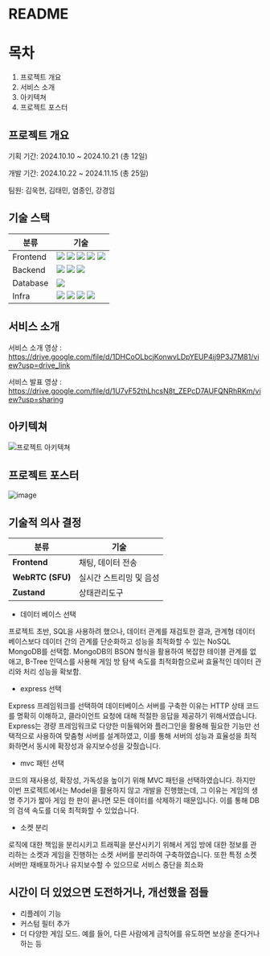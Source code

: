 # README


# 목차
1. 프로젝트 개요
2. 서비스 소개
3. 아키텍쳐
4. 프로젝트 포스터

## 프로젝트 개요
기획 기간: 2024.10.10 ~ 2024.10.21 (총 12일)

개발 기간: 2024.10.22 ~ 2024.11.15 (총 25일)

팀원: 김욱현, 김태민, 염종인, 강경임

## 기술 스택
| 분류 | 기술 |
|---|---|
|Frontend|<img src="https://img.shields.io/badge/javascript-F7DF1E?style=for-the-badge&logo=javascript&logoColor=black"> <img src="https://img.shields.io/badge/react-61DAFB?style=for-the-badge&logo=react&logoColor=black"> <img src="https://img.shields.io/badge/socket.io-010101?style=for-the-badge&logo=socket.io&logoColor=white"> <img src="https://img.shields.io/badge/zustand-orange?style=for-the-badge&logo=zustand&logoColor=white"> <img src="https://img.shields.io/badge/WebRTC-333333?style=for-the-badge&logo=WebRTC&logoColor=white">|
|Backend|<img src="https://img.shields.io/badge/socket.io-010101?style=for-the-badge&logo=socket.io&logoColor=white"> <img src="https://img.shields.io/badge/node.js-339933?style=for-the-badge&logo=Node.js&logoColor=white"> <img src="https://img.shields.io/badge/express.js-000000?style=for-the-badge&logo=javascript&logoColor=yellow">|
|Database|<img src="https://img.shields.io/badge/mongoDB-47A248?style=for-the-badge&logo=MongoDB&logoColor=white">|
|Infra|<img src="https://img.shields.io/badge/AmazonEC2-FF9900?style=for-the-badge&logo=AmazonEC2&logoColor=white"> <img src="https://img.shields.io/badge/MediaPipe-0097A7?style=for-the-badge&logo=MediaPipe&logoColor=white"> <img src="https://img.shields.io/badge/TensorFlow-FF6F00?style=for-the-badge&logo=TensorFlow&logoColor=white"> <img src="https://img.shields.io/badge/WebSpeechAPI-409EBB?style=for-the-badge&logo=WebSpeechAPI&logoColor=white">|


## 서비스 소개
서비스 소개 영상 : https://drive.google.com/file/d/1DHCoOLbcjKonwvLDpYEUP4ij9P3J7M81/view?usp=drive_link

서비스 발표 영상 : https://drive.google.com/file/d/1U7vF52thLhcsN8t_ZEPcD7AUFQNRhRKm/view?usp=sharing

## 아키텍쳐
![프로젝트 아키텍쳐](https://github.com/user-attachments/assets/37e6325b-fc17-4ae1-973f-d123704ba065)

## 프로젝트 포스터
![image](https://github.com/user-attachments/assets/44ef48aa-4ba3-4de5-ab4d-ddc658f9e3f1)


## 기술적 의사 결정
|분류|기술|
|---|---|
|**Frontend**|채팅, 데이터 전송|Polling / Long Polling / Web Socket|WebSocket 사용 결정|
|**WebRTC (SFU)**|실시간 스트리밍 및 음성|HLS / Mesh / SFU / MCU|WebRTC (SFU) 사용 결정|
|**Zustand**|상태관리도구|redux,zustand|zustand 사용 결정|

- 데이터 베이스 선택

프로젝트 초반, SQL을 사용하려 했으나, 데이터 관계를 재검토한 결과, 관계형 데이터베이스보다 데이터 간의 관계를 단순화하고 성능을 최적화할 수 있는 NoSQL MongoDB를 선택함. MongoDB의 BSON 형식을 활용하여 복잡한 테이블 관계를 없애고, B-Tree 인덱스를 사용해 게임 방 탐색 속도를 최적화함으로써 효율적인 데이터 관리와 처리 성능을 확보함.

- express 선택

Express 프레임워크를 선택하여 데이터베이스 서버를 구축한 이유는 HTTP 상태 코드를 명확히 이해하고, 클라이언트 요청에 대해 적절한 응답을 제공하기 위해서였습니다. 
Express는 경량 프레임워크로 다양한 미들웨어와 플러그인을 활용해 필요한 기능만 선택적으로 사용하여 맞춤형 서버를 설계하였고, 이를 통해 서버의 성능과 효율성을 최적화하면서 동시에 확장성과 유지보수성을 갖췄습니다.

- mvc 패턴 선택
  
코드의 재사용성, 확장성, 가독성을 높이기 위해 MVC 패턴을 선택하였습니다. 하지만 이번 프로젝트에서는 Model을 활용하지 않고 개발을 진행했는데, 그 이유는 게임의 생명 주기가 짧아 게임 한 판이 끝나면 모든 데이터를 삭제하기 때문입니다. 이를 통해 DB의 검색 속도를 더욱 최적화할 수 있었습니다.

- 소켓 분리

로직에 대한 책임을 분리시키고 트래픽을 분산시키기 위해서 게임 방에 대한 정보를 관리하는 소켓과 게임을 진행하는 소켓 서버를 분리하여 구축하였습니다. 또한 특정 소켓 서버만 재배포하거나 유지보수할 수 있으므로 서비스 중단을 최소화


## 시간이 더 있었으면 도전하거나, 개선했을 점들
- 리플레이 기능
- 커스텀 필터 추가
- 더 다양한 게임 모드. 예를 들어, 다른 사람에게 금칙어를 유도하면 보상을 준다거나 하는 등

